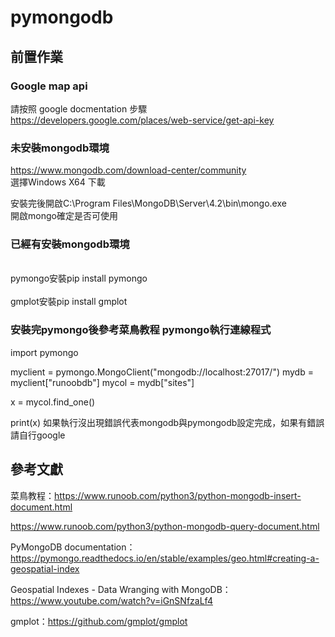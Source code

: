# pymongodb

## 前置作業

### Google map api 
請按照 google docmentation 步驟 https://developers.google.com/places/web-service/get-api-key

### 未安裝mongodb環境
https://www.mongodb.com/download-center/community
<br> 選擇Windows X64 下載</br> 

安裝完後開啟C:\Program Files\MongoDB\Server\4.2\bin\mongo.exe
<br> 開啟mongo確定是否可使用<br> 

### 已經有安裝mongodb環境
<br> pymongo安裝pip install pymongo<br> 
<br> gmplot安裝pip install gmplot<br> 

### 安裝完pymongo後參考菜鳥教程 pymongo執行連線程式
  import pymongo
 
myclient = pymongo.MongoClient("mongodb://localhost:27017/")
mydb = myclient["runoobdb"]
mycol = mydb["sites"]
 
x = mycol.find_one()
 
print(x)
如果執行沒出現錯誤代表mongodb與pymongodb設定完成，如果有錯誤請自行google







## 參考文獻

菜鳥教程：https://www.runoob.com/python3/python-mongodb-insert-document.html

https://www.runoob.com/python3/python-mongodb-query-document.html

PyMongoDB documentation：https://pymongo.readthedocs.io/en/stable/examples/geo.html#creating-a-geospatial-index

Geospatial Indexes - Data Wranging with MongoDB：https://www.youtube.com/watch?v=iGnSNfzaLf4

gmplot：https://github.com/gmplot/gmplot

